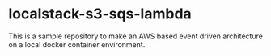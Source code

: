 # localstack-s3-sqs-lambda
This is a sample repository to make an AWS based event driven architecture on a local docker container environment.
